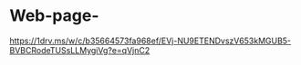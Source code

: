 # Web-page-
https://1drv.ms/w/c/b35664573fa968ef/EVj-NU9ETENDvszV653kMGUB5-BVBCRodeTUSsLLMygiVg?e=qVjnC2

